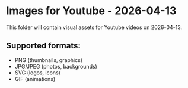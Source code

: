 # Images for Youtube - 2026-04-13

This folder will contain visual assets for Youtube videos on 2026-04-13.

## Supported formats:
- PNG (thumbnails, graphics)
- JPG/JPEG (photos, backgrounds)
- SVG (logos, icons)
- GIF (animations)
